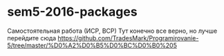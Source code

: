 # sem5-2016-packages

Самостоятельная работа (ИСР, ВСР)
Тут конечно все верно, но лучше перейдите сюда https://github.com/TradesMark/Programirovanie-5/tree/master/%D0%A2%D0%B5%D0%BC%D0%B0%205
